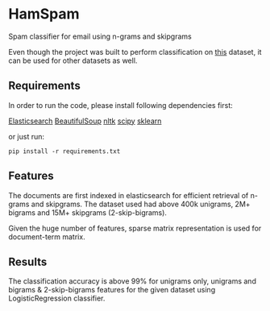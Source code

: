 # HamSpam
Spam classifier for email using n-grams and skipgrams

Even though the project was built to perform classification on [this](http://plg.uwaterloo.ca/~gvcormac/treccorpus07/) dataset, it can be used for other datasets as well.


## Requirements
In order to run the code, please install following dependencies first:

[Elasticsearch](https://elasticsearch-py.readthedocs.io/en/master/)
[BeautifulSoup](https://www.crummy.com/software/BeautifulSoup/)
[nltk](http://www.nltk.org/)
[scipy](https://www.scipy.org/)
[sklearn](http://scikit-learn.org/stable/)

or just run:

    pip install -r requirements.txt
  

## Features
The documents are first indexed in elasticsearch for efficient retrieval of n-grams and skipgrams. The dataset used had above 400k unigrams,
2M+ bigrams and 15M+ skipgrams (2-skip-bigrams).

Given the huge number of features, sparse matrix representation is used for document-term matrix.

## Results
The classification accuracy is above 99% for unigrams only, unigrams and bigrams & 2-skip-bigrams features for the given dataset using
LogisticRegression classifier.
